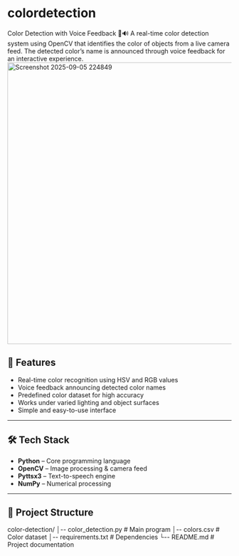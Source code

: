 # colordetection
Color Detection with Voice Feedback 🎨🔊
A real-time color detection system using OpenCV that identifies the color of objects from a live camera feed. The detected color’s name is announced through voice feedback for an interactive experience.
<img width="784" height="633" alt="Screenshot 2025-09-05 224849" src="https://github.com/user-attachments/assets/cd45020a-b255-46a8-b063-8e39b4347fb6" />

## 📌 Features
- Real-time color recognition using HSV and RGB values
- Voice feedback announcing detected color names
- Predefined color dataset for high accuracy
- Works under varied lighting and object surfaces
- Simple and easy-to-use interface

---

## 🛠️ Tech Stack
- **Python** – Core programming language
- **OpenCV** – Image processing & camera feed
- **Pyttsx3** – Text-to-speech engine
- **NumPy** – Numerical processing

---

## 📂 Project Structure
color-detection/
│-- color_detection.py # Main program
│-- colors.csv # Color dataset
│-- requirements.txt # Dependencies
└-- README.md # Project documentation
